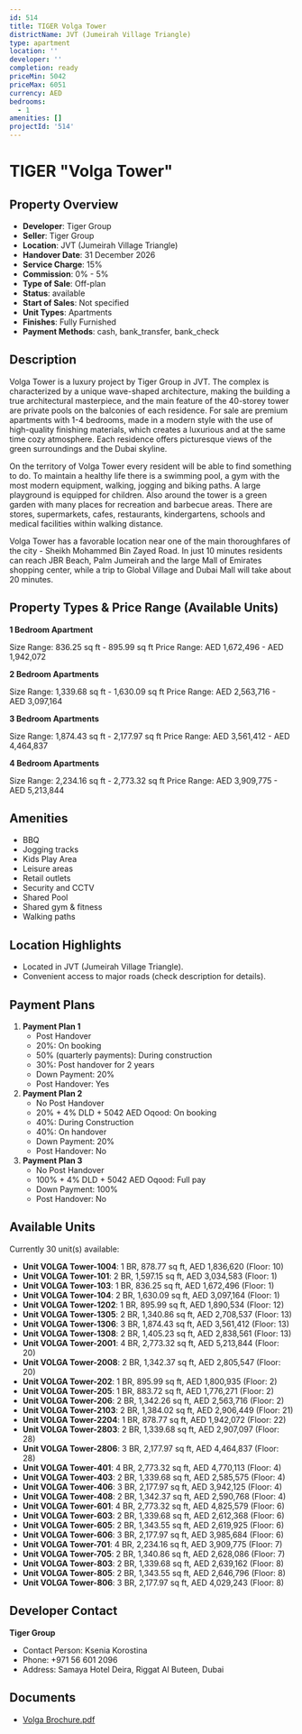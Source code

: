 ```yaml
---
id: 514
title: TIGER Volga Tower
districtName: JVT (Jumeirah Village Triangle)
type: apartment
location: ''
developer: ''
completion: ready
priceMin: 5042
priceMax: 6051
currency: AED
bedrooms:
  - 1
amenities: []
projectId: '514'
---
```


# TIGER "Volga Tower"

## Property Overview
- **Developer**: Tiger Group
- **Seller**: Tiger Group
- **Location**: JVT (Jumeirah Village Triangle)
- **Handover Date**: 31 December 2026
- **Service Charge**: 15%
- **Commission**: 0% - 5%
- **Type of Sale**: Off-plan
- **Status**: available
- **Start of Sales**: Not specified
- **Unit Types**: Apartments
- **Finishes**: Fully Furnished
- **Payment Methods**: cash, bank_transfer, bank_check

## Description
Volga Tower is a luxury project by Tiger Group in JVT. The complex is characterized by a unique wave-shaped architecture, making the building a true architectural masterpiece, and the main feature of the 40-storey tower are private pools on the balconies of each residence. For sale are premium apartments with 1-4 bedrooms, made in a modern style with the use of high-quality finishing materials, which creates a luxurious and at the same time cozy atmosphere. Each residence offers picturesque views of the green surroundings and the Dubai skyline.

On the territory of Volga Tower every resident will be able to find something to do. To maintain a healthy life there is a swimming pool, a gym with the most modern equipment, walking, jogging and biking paths. A large playground is equipped for children. Also around the tower is a green garden with many places for recreation and barbecue areas. There are stores, supermarkets, cafes, restaurants, kindergartens, schools and medical facilities within walking distance.

Volga Tower has a favorable location near one of the main thoroughfares of the city - Sheikh Mohammed Bin Zayed Road. In just 10 minutes residents can reach JBR Beach, Palm Jumeirah and the large Mall of Emirates shopping center, while a trip to Global Village and Dubai Mall will take about 20 minutes.

## Property Types & Price Range (Available Units)
**1 Bedroom Apartment**

Size Range: 836.25 sq ft - 895.99 sq ft
Price Range: AED 1,672,496 - AED 1,942,072

**2 Bedroom Apartments**

Size Range: 1,339.68 sq ft - 1,630.09 sq ft
Price Range: AED 2,563,716 - AED 3,097,164

**3 Bedroom Apartments**

Size Range: 1,874.43 sq ft - 2,177.97 sq ft
Price Range: AED 3,561,412 - AED 4,464,837

**4 Bedroom Apartments**

Size Range: 2,234.16 sq ft - 2,773.32 sq ft
Price Range: AED 3,909,775 - AED 5,213,844

## Amenities
- BBQ
- Jogging tracks
- Kids Play Area
- Leisure areas
- Retail outlets
- Security and CCTV
- Shared Pool
- Shared gym & fitness
- Walking paths

## Location Highlights
- Located in JVT (Jumeirah Village Triangle).
- Convenient access to major roads (check description for details).

## Payment Plans
1. **Payment Plan 1**
   - Post Handover
   - 20%: On booking
   - 50% (quarterly payments): During construction
   - 30%: Post handover for 2 years
   - Down Payment: 20%
   - Post Handover: Yes
2. **Payment Plan 2**
   - No Post Handover
   - 20% + 4% DLD + 5042 AED Oqood: On booking
   - 40%: During Construction
   - 40%: On handover
   - Down Payment: 20%
   - Post Handover: No
3. **Payment Plan 3**
   - No Post Handover
   - 100% + 4% DLD + 5042 AED Oqood: Full pay
   - Down Payment: 100%
   - Post Handover: No

## Available Units
Currently 30 unit(s) available:
- **Unit VOLGA Tower-1004**: 1 BR, 878.77 sq ft, AED 1,836,620 (Floor: 10)
- **Unit VOLGA Tower-101**: 2 BR, 1,597.15 sq ft, AED 3,034,583 (Floor: 1)
- **Unit VOLGA Tower-103**: 1 BR, 836.25 sq ft, AED 1,672,496 (Floor: 1)
- **Unit VOLGA Tower-104**: 2 BR, 1,630.09 sq ft, AED 3,097,164 (Floor: 1)
- **Unit VOLGA Tower-1202**: 1 BR, 895.99 sq ft, AED 1,890,534 (Floor: 12)
- **Unit VOLGA Tower-1305**: 2 BR, 1,340.86 sq ft, AED 2,708,537 (Floor: 13)
- **Unit VOLGA Tower-1306**: 3 BR, 1,874.43 sq ft, AED 3,561,412 (Floor: 13)
- **Unit VOLGA Tower-1308**: 2 BR, 1,405.23 sq ft, AED 2,838,561 (Floor: 13)
- **Unit VOLGA Tower-2001**: 4 BR, 2,773.32 sq ft, AED 5,213,844 (Floor: 20)
- **Unit VOLGA Tower-2008**: 2 BR, 1,342.37 sq ft, AED 2,805,547 (Floor: 20)
- **Unit VOLGA Tower-202**: 1 BR, 895.99 sq ft, AED 1,800,935 (Floor: 2)
- **Unit VOLGA Tower-205**: 1 BR, 883.72 sq ft, AED 1,776,271 (Floor: 2)
- **Unit VOLGA Tower-206**: 2 BR, 1,342.26 sq ft, AED 2,563,716 (Floor: 2)
- **Unit VOLGA Tower-2103**: 2 BR, 1,384.02 sq ft, AED 2,906,449 (Floor: 21)
- **Unit VOLGA Tower-2204**: 1 BR, 878.77 sq ft, AED 1,942,072 (Floor: 22)
- **Unit VOLGA Tower-2803**: 2 BR, 1,339.68 sq ft, AED 2,907,097 (Floor: 28)
- **Unit VOLGA Tower-2806**: 3 BR, 2,177.97 sq ft, AED 4,464,837 (Floor: 28)
- **Unit VOLGA Tower-401**: 4 BR, 2,773.32 sq ft, AED 4,770,113 (Floor: 4)
- **Unit VOLGA Tower-403**: 2 BR, 1,339.68 sq ft, AED 2,585,575 (Floor: 4)
- **Unit VOLGA Tower-406**: 3 BR, 2,177.97 sq ft, AED 3,942,125 (Floor: 4)
- **Unit VOLGA Tower-408**: 2 BR, 1,342.37 sq ft, AED 2,590,768 (Floor: 4)
- **Unit VOLGA Tower-601**: 4 BR, 2,773.32 sq ft, AED 4,825,579 (Floor: 6)
- **Unit VOLGA Tower-603**: 2 BR, 1,339.68 sq ft, AED 2,612,368 (Floor: 6)
- **Unit VOLGA Tower-605**: 2 BR, 1,343.55 sq ft, AED 2,619,925 (Floor: 6)
- **Unit VOLGA Tower-606**: 3 BR, 2,177.97 sq ft, AED 3,985,684 (Floor: 6)
- **Unit VOLGA Tower-701**: 4 BR, 2,234.16 sq ft, AED 3,909,775 (Floor: 7)
- **Unit VOLGA Tower-705**: 2 BR, 1,340.86 sq ft, AED 2,628,086 (Floor: 7)
- **Unit VOLGA Tower-803**: 2 BR, 1,339.68 sq ft, AED 2,639,162 (Floor: 8)
- **Unit VOLGA Tower-805**: 2 BR, 1,343.55 sq ft, AED 2,646,796 (Floor: 8)
- **Unit VOLGA Tower-806**: 3 BR, 2,177.97 sq ft, AED 4,029,243 (Floor: 8)

## Developer Contact
**Tiger Group**
- Contact Person: Ksenia Korostina
- Phone: +971 56 601 2096
- Address: Samaya Hotel Deira, Riggat Al Buteen, Dubai

## Documents
- [Volga Brochure.pdf](https://cdn.geniemap.net/2023/11/07/mcVJfDfBEWSBy0dmrHVXPrQKxjFcbu0nKKYb4LY3.pdf)
